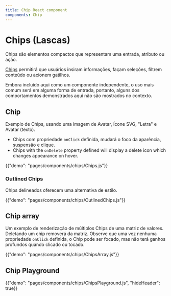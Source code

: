 ```yaml
---
title: Chip React component
components: Chip
---
```


# Chips (Lascas)

<p class="description">Chips são elementos compactos que representam uma entrada, atributo ou ação.</p>

[Chips](https://material.io/design/components/chips.html) permitirá que usuários insiram informações, façam seleções, filtrem conteúdo ou acionem gatilhos.

Embora incluído aqui como um componente independente, o uso mais comum será em alguma forma de entrada, portanto, alguns dos comportamentos demonstrados aqui não são mostrados no contexto.

## Chip

Exemplo de Chips, usando uma imagem de Avatar, Ícone SVG, "Letra" e Avatar (texto).

- Chips com propriedade `onClick` definida, mudará o foco da aparência, suspensão e clique.
- Chips with the `onDelete` property defined will display a delete icon which changes appearance on hover.

{{"demo": "pages/components/chips/Chips.js"}}

### Outlined Chips

Chips delineados oferecem uma alternativa de estilo.

{{"demo": "pages/components/chips/OutlinedChips.js"}}

## Chip array

Um exemplo de renderização de múltiplos Chips de uma matriz de valores. Deletando um chip removerá da matriz. Observe que uma vez nenhuma propriedade `onClick` definida, o Chip pode ser focado, mas não terá ganhos profundos quando clicado ou tocado.

{{"demo": "pages/components/chips/ChipsArray.js"}}

## Chip Playground

{{"demo": "pages/components/chips/ChipsPlayground.js", "hideHeader": true}}
